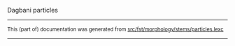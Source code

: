 Dagbani particles

* * *

<small>This (part of) documentation was generated from [src/fst/morphology/stems/particles.lexc](https://github.com/giellalt/lang-dag/blob/main/src/fst/morphology/stems/particles.lexc)</small>

---

